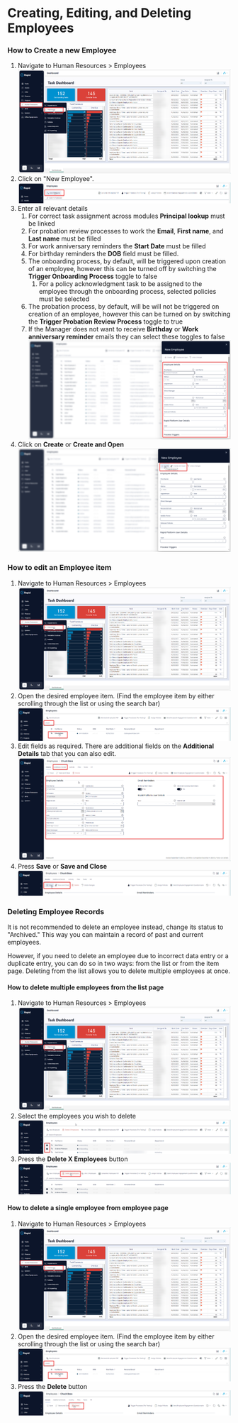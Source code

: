 # Creating, Editing, and Deleting Employees

### How to Create a new Employee

1. Navigate to Human Resources &gt; Employees  
    ![image-1702515802672.png](./downloaded_image_1705285287993.png)
2. Click on "New Employee".  
    ![image-1702515822329.png](./downloaded_image_1705285289010.png)
3. Enter all relevant details 
    1. For correct task assignment across modules **Principal lookup** must be linked
    2. For probation review processes to work the **Email**, **First name**, and **Last name** must be filled
    3. For work anniversary reminders the **Start Date** must be filled
    4. For birthday reminders the **DOB** field must be filled.
    5. The onboarding process, by default, will be triggered upon creation of an employee, however this can be turned off by switching the **Trigger Onboarding Process** toggle to false 
        1. For a policy acknowledgment task to be assigned to the employee through the onboarding process, selected policies must be selected
    6. The probation process, by default, will be will not be triggered on creation of an employee, however this can be turned on by switching the **Trigger Probation Review Process** toggle to true
    7. If the Manager does not want to receive **Birthday** or **Work anniversary reminder** emails they can select these toggles to false  
        ![image-1702515849709.png](./downloaded_image_1705285290036.png)
4. Click on **Create** or ****Create and Open**** ![image-1702516137226.png](./downloaded_image_1705285291064.png)

### How to edit an Employee item

1. Navigate to Human Resources &gt; Employees  
    ![image-1702515802672.png](./downloaded_image_1705285292081.png)
2. Open the desired employee item. (Find the employee item by either scrolling through the list or using the search bar)  
    ![image-1702516317433.png](./downloaded_image_1705285293090.png)
3. Edit fields as required. There are additional fields on the **Additional Details** tab that you can also edit.  
    ![image-1702516400436.png](./downloaded_image_1705285294100.png)
4. Press **Save** or ****Save and Close**** ![image-1702516433288.png](./downloaded_image_1705285295112.png)

### Deleting Employee Records

It is not recommended to delete an employee instead, change its status to "Archived." This way you can maintain a record of past and current employees.

However, if you need to delete an employee due to incorrect data entry or a duplicate entry, you can do so in two ways: from the list or from the item page. Deleting from the list allows you to delete multiple employees at once.

#### How to delete multiple employees from the list page

1. Navigate to Human Resources &gt; Employees  
    ![image-1702515802672.png](./downloaded_image_1705285296127.png)
2. Select the employees you wish to delete  
    ![image-1702516593212.png](./downloaded_image_1705285297143.png)
3. Press the **Delete X Employees** button  
    ![image-1702516629802.png](./downloaded_image_1705285298151.png)

#### How to delete a single employee from employee page

1. Navigate to Human Resources &gt; Employees  
    ![image-1702515802672.png](./downloaded_image_1705285299167.png)
2. Open the desired employee item. (Find the employee item by either scrolling through the list or using the search bar)  
    ![image-1702516317433.png](./downloaded_image_1705285300183.png)
3. Press the **Delete** button  
    ![image-1702516699235.png](./downloaded_image_1705285301193.png)